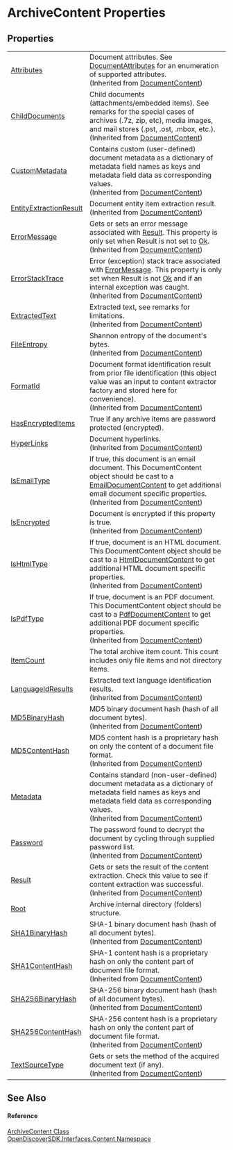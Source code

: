 # ArchiveContent Properties




## Properties
<table>
<tr>
<td><a href="a409030e-5938-2734-d344-61d4db1c129b">Attributes</a></td>
<td>Document attributes. See <a href="97455b46-6bb8-0e3b-270d-5e3bdde3f3ee">DocumentAttributes</a> for an enumeration of supported attributes.<br />(Inherited from <a href="8e86a5a1-9129-b079-8605-f7fa3f3a1f21">DocumentContent</a>)</td></tr>
<tr>
<td><a href="0782bb83-dff4-12bf-fc6e-da7a127bcfb6">ChildDocuments</a></td>
<td>Child documents (attachments/embedded items). See remarks for the special cases of archives (.7z, zip, etc), media images, and mail stores (.pst, .ost, .mbox, etc.).<br />(Inherited from <a href="8e86a5a1-9129-b079-8605-f7fa3f3a1f21">DocumentContent</a>)</td></tr>
<tr>
<td><a href="1e6a8cab-766f-a02f-1818-0fd49be05e6d">CustomMetadata</a></td>
<td>Contains custom (user-defined) document metadata as a dictionary of metadata field names as keys and metadata field data as corresponding values.<br />(Inherited from <a href="8e86a5a1-9129-b079-8605-f7fa3f3a1f21">DocumentContent</a>)</td></tr>
<tr>
<td><a href="19fc01b8-651c-b331-de85-d71891ec7f23">EntityExtractionResult</a></td>
<td>Document entity item extraction result.<br />(Inherited from <a href="8e86a5a1-9129-b079-8605-f7fa3f3a1f21">DocumentContent</a>)</td></tr>
<tr>
<td><a href="1e6a45db-05c2-0f9e-7b4e-a35938af9ed3">ErrorMessage</a></td>
<td>Gets or sets an error message associated with <a href="8071a23b-2b6e-aaa1-4ac1-f60ddf524d75">Result</a>. This property is only set when Result is not set to <a href="ff0037ea-a44f-2c8c-d4c2-7a636e133434">Ok</a>.<br />(Inherited from <a href="8e86a5a1-9129-b079-8605-f7fa3f3a1f21">DocumentContent</a>)</td></tr>
<tr>
<td><a href="8f59fcc7-588a-3958-ce71-375aaf79cbc9">ErrorStackTrace</a></td>
<td>Error (exception) stack trace associated with <a href="1e6a45db-05c2-0f9e-7b4e-a35938af9ed3">ErrorMessage</a>. This property is only set when Result is not <a href="ff0037ea-a44f-2c8c-d4c2-7a636e133434">Ok</a> and if an internal exception was caught.<br />(Inherited from <a href="8e86a5a1-9129-b079-8605-f7fa3f3a1f21">DocumentContent</a>)</td></tr>
<tr>
<td><a href="72ac3b45-72b3-56b8-7864-53f0d59552f4">ExtractedText</a></td>
<td>Extracted text, see remarks for limitations.<br />(Inherited from <a href="8e86a5a1-9129-b079-8605-f7fa3f3a1f21">DocumentContent</a>)</td></tr>
<tr>
<td><a href="230b636c-b5f7-0ec6-1e2e-9367c43e0efc">FileEntropy</a></td>
<td>Shannon entropy of the document's bytes.<br />(Inherited from <a href="8e86a5a1-9129-b079-8605-f7fa3f3a1f21">DocumentContent</a>)</td></tr>
<tr>
<td><a href="924f012e-a7c5-86f1-e7fc-7758a370962d">FormatId</a></td>
<td>Document format identification result from prior file identification (this object value was an input to content extractor factory and stored here for convenience).<br />(Inherited from <a href="8e86a5a1-9129-b079-8605-f7fa3f3a1f21">DocumentContent</a>)</td></tr>
<tr>
<td><a href="34e2af3a-442f-b9c0-ce93-5379f9197c6f">HasEncryptedItems</a></td>
<td>True if any archive items are password protected (encrypted).</td></tr>
<tr>
<td><a href="eada5023-cf5e-1624-1ee2-ef5073c9e448">HyperLinks</a></td>
<td>Document hyperlinks.<br />(Inherited from <a href="8e86a5a1-9129-b079-8605-f7fa3f3a1f21">DocumentContent</a>)</td></tr>
<tr>
<td><a href="d98e0d79-e890-0621-fe13-ce3e37b13eb8">IsEmailType</a></td>
<td>If true, this document is an email document. This DocumentContent object should be cast to a <a href="4ead9d3b-7f35-a7fc-a759-9441e2ab2eb5">EmailDocumentContent</a> to get additional email document specific properties.<br />(Inherited from <a href="8e86a5a1-9129-b079-8605-f7fa3f3a1f21">DocumentContent</a>)</td></tr>
<tr>
<td><a href="9fbdecd7-403c-f92a-4ce4-3a75c12d7b0f">IsEncrypted</a></td>
<td>Document is encrypted if this property is true.<br />(Inherited from <a href="8e86a5a1-9129-b079-8605-f7fa3f3a1f21">DocumentContent</a>)</td></tr>
<tr>
<td><a href="9e3ef813-1ff6-ced8-9eb1-ac29a45575c5">IsHtmlType</a></td>
<td>If true, document is an HTML document. This DocumentContent object should be cast to a <a href="9e724f95-10b9-9a29-698d-9d88a616d5e0">HtmlDocumentContent</a> to get additional HTML document specific properties.<br />(Inherited from <a href="8e86a5a1-9129-b079-8605-f7fa3f3a1f21">DocumentContent</a>)</td></tr>
<tr>
<td><a href="b626d43a-c7e6-9996-db4d-c07e4ac1183c">IsPdfType</a></td>
<td>If true, document is an PDF document. This DocumentContent object should be cast to a <a href="3bd6de6c-0baa-4567-da66-9d3eb1cf9ea0">PdfDocumentContent</a> to get additional PDF document specific properties.<br />(Inherited from <a href="8e86a5a1-9129-b079-8605-f7fa3f3a1f21">DocumentContent</a>)</td></tr>
<tr>
<td><a href="4d9a2de2-182a-f736-cce3-346a04c2ee83">ItemCount</a></td>
<td>The total archive item count. This count includes only file items and not directory items.</td></tr>
<tr>
<td><a href="143f6b70-04ce-24cd-21f7-0cc1e5999a41">LanguageIdResults</a></td>
<td>Extracted text language identification results.<br />(Inherited from <a href="8e86a5a1-9129-b079-8605-f7fa3f3a1f21">DocumentContent</a>)</td></tr>
<tr>
<td><a href="2ec513db-4269-6878-93b6-a58cae60f9f1">MD5BinaryHash</a></td>
<td>MD5 binary document hash (hash of all document bytes).<br />(Inherited from <a href="8e86a5a1-9129-b079-8605-f7fa3f3a1f21">DocumentContent</a>)</td></tr>
<tr>
<td><a href="a852bcf7-e763-6d05-21d0-198c8c9e1fe3">MD5ContentHash</a></td>
<td>MD5 content hash is a proprietary hash on only the content of a document file format.<br />(Inherited from <a href="8e86a5a1-9129-b079-8605-f7fa3f3a1f21">DocumentContent</a>)</td></tr>
<tr>
<td><a href="f6759da6-46fa-d113-da7f-5575ec427ada">Metadata</a></td>
<td>Contains standard (non-user-defined) document metadata as a dictionary of metadata field names as keys and metadata field data as corresponding values.<br />(Inherited from <a href="8e86a5a1-9129-b079-8605-f7fa3f3a1f21">DocumentContent</a>)</td></tr>
<tr>
<td><a href="e9b09689-15f9-66e2-87c3-194faaaa33b6">Password</a></td>
<td>The password found to decrypt the document by cycling through supplied password list.<br />(Inherited from <a href="8e86a5a1-9129-b079-8605-f7fa3f3a1f21">DocumentContent</a>)</td></tr>
<tr>
<td><a href="8071a23b-2b6e-aaa1-4ac1-f60ddf524d75">Result</a></td>
<td>Gets or sets the result of the content extraction. Check this value to see if content extraction was successful.<br />(Inherited from <a href="8e86a5a1-9129-b079-8605-f7fa3f3a1f21">DocumentContent</a>)</td></tr>
<tr>
<td><a href="e83e3116-7574-5c06-f883-2c642a26e00b">Root</a></td>
<td>Archive internal directory (folders) structure.</td></tr>
<tr>
<td><a href="41c5b8b6-1d52-7553-fe0e-048d53901ca2">SHA1BinaryHash</a></td>
<td>SHA-1 binary document hash (hash of all document bytes).<br />(Inherited from <a href="8e86a5a1-9129-b079-8605-f7fa3f3a1f21">DocumentContent</a>)</td></tr>
<tr>
<td><a href="66becb90-e903-e12d-cf4d-2a8aa6b65937">SHA1ContentHash</a></td>
<td>SHA-1 content hash is a proprietary hash on only the content part of document file format.<br />(Inherited from <a href="8e86a5a1-9129-b079-8605-f7fa3f3a1f21">DocumentContent</a>)</td></tr>
<tr>
<td><a href="b7852b3e-998f-145d-7deb-43cf72c3214d">SHA256BinaryHash</a></td>
<td>SHA-256 binary document hash (hash of all document bytes).<br />(Inherited from <a href="8e86a5a1-9129-b079-8605-f7fa3f3a1f21">DocumentContent</a>)</td></tr>
<tr>
<td><a href="c4927978-3d87-0e2c-06da-63eaf58bdc74">SHA256ContentHash</a></td>
<td>SHA-256 content hash is a proprietary hash on only the content part of document file format.<br />(Inherited from <a href="8e86a5a1-9129-b079-8605-f7fa3f3a1f21">DocumentContent</a>)</td></tr>
<tr>
<td><a href="33ee501d-bb63-9c9f-1da5-2b61c1a98177">TextSourceType</a></td>
<td>Gets or sets the method of the acquired document text (if any).<br />(Inherited from <a href="8e86a5a1-9129-b079-8605-f7fa3f3a1f21">DocumentContent</a>)</td></tr>
</table>

## See Also


#### Reference
<a href="e640f8d6-59ed-1039-25c0-f658db539548">ArchiveContent Class</a>  
<a href="79f11d04-c275-b915-db5b-ab2227989555">OpenDiscoverSDK.Interfaces.Content Namespace</a>  

